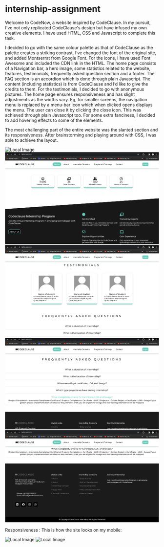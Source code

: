# internship-assignment
Welcome to CodeNow, a website inspired by CodeClause. In my pursuit, I've not only replicated CodeClause's design but have infused my own creative elements. I have used HTML, CSS and Javascript to complete this task. 

I decided to go with the same colour palette as that of CodeClause as the palette creates a striking contrast. I’ve changed the font of the original site, and added Montserrat from Google Font. For the icons, I have used Font Awesome and included the CDN link in the HTML. The home page consists of a Navigation bar, a hero image, some statistics related to the website, features, testimonials, frequently asked question section and a footer. The FAQ section is an accordion which is done through plain Javascript. The content (including statistics) is from CodeClause and I’d like to give the credits to them. For the testimonials, I decided to go with anonymous pictures. The home page ensures responsiveness and has slight adjustments as the widths vary. Eg, for smaller screens, the navigation menu is replaced by a menu-bar icon which when clicked opens displays the menu. The user can close it by clicking the close icon. This was achieved through plain Javascript too. For some extra fanciness, I decided to add hovering effects to some of the elements.

The most challenging part of the entire website was the slanted section and its responsiveness. After brainstorming and playing around with CSS, I was able to achieve the layout.


![Local Image](Screenshot%202023-11-27%20at%208.44.32%20PM.png)
![Local Image](Screenshot%202023-11-27%20at%208.44.42%20PM.png)
![Local Image](Screenshot%202023-11-27%20at%208.44.55%20PM.png)
![Local Image](Screenshot%202023-11-27%20at%208.45.03%20PM.png)
![Local Image](Screenshot%202023-11-27%20at%208.45.09%20PM.png)


Responsiveness :
This is how the site looks on my mobile: 

![Local Image](mobile1.png)
![Local Image](mobile2.png)
